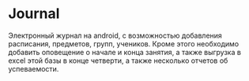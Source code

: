 # Journal
Электронный журнал на android, с возможностью добавления расписания, предметов, групп, учеников. 
Кроме этого необходимо добавить оповещение о начале и конца занятия, 
  а также выгрузка в excel этой базы в конце четверти, 
  а также  несколько отчетов об успеваемости.
